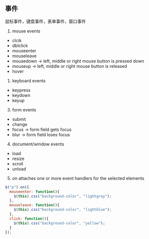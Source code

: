 ## 事件
鼠标事件，键盘事件，表单事件，窗口事件

1. mouse events
  * clcik
  * dblclick
  * mouseenter
  * mouseleave
  * mousedown ->  left, middle or right mouse button is pressed down 
  * mouseup -> left, middle or right mouse button is released
  * hover 

1. keyboard events
  * keypress
  * keydown
  * keyup


3. form events
  * submit
  * change
  * focus ->  form field gets focus
  * blur ->  form field loses focus

4. document/window events
  * load
  * resize
  * scroll
  * unload


5. on
  attaches one or more event handlers for the selected elements
```js
$("p").on({
  mouseenter: function(){
    $(this).css("background-color", "lightgray");
  }, 
  mouseleave: function(){
    $(this).css("background-color", "lightblue");
  }, 
  click: function(){
    $(this).css("background-color", "yellow");
  } 
});

```